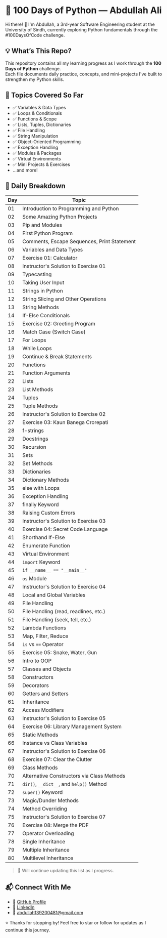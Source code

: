 # 🐍 100 Days of Python — Abdullah Ali

Hi there! 👋 I'm Abdullah, a 3rd-year Software Engineering student at the University of Sindh, currently exploring Python fundamentals through the #100DaysOfCode challenge.

## 💡 What’s This Repo?

This repository contains all my learning progress as I work through the **100 Days of Python** challenge.  
Each file documents daily practice, concepts, and mini-projects I've built to strengthen my Python skills.

## 📘 Topics Covered So Far

- ✅ Variables & Data Types  
- ✅ Loops & Conditionals  
- ✅ Functions & Scope  
- ✅ Lists, Tuples, Dictionaries  
- ✅ File Handling  
- ✅ String Manipulation  
- ✅ Object-Oriented Programming  
- ✅ Exception Handling  
- ✅ Modules & Packages  
- ✅ Virtual Environments  
- ✅ Mini Projects & Exercises  
- ...and more!

## 📆 Daily Breakdown

| Day | Topic |
|-----|-------|
| 01 | Introduction to Programming and Python |
| 02 | Some Amazing Python Projects |
| 03 | Pip and Modules |
| 04 | First Python Program |
| 05 | Comments, Escape Sequences, Print Statement |
| 06 | Variables and Data Types |
| 07 | Exercise 01: Calculator |
| 08 | Instructor's Solution to Exercise 01 |
| 09 | Typecasting |
| 10 | Taking User Input |
| 11 | Strings in Python |
| 12 | String Slicing and Other Operations |
| 13 | String Methods |
| 14 | If-Else Conditionals |
| 15 | Exercise 02: Greeting Program |
| 16 | Match Case (Switch Case) |
| 17 | For Loops |
| 18 | While Loops |
| 19 | Continue & Break Statements |
| 20 | Functions |
| 21 | Function Arguments |
| 22 | Lists |
| 23 | List Methods |
| 24 | Tuples |
| 25 | Tuple Methods |
| 26 | Instructor's Solution to Exercise 02 |
| 27 | Exercise 03: Kaun Banega Crorepati |
| 28 | f-strings |
| 29 | Docstrings |
| 30 | Recursion |
| 31 | Sets |
| 32 | Set Methods |
| 33 | Dictionaries |
| 34 | Dictionary Methods |
| 35 | else with Loops |
| 36 | Exception Handling |
| 37 | finally Keyword |
| 38 | Raising Custom Errors |
| 39 | Instructor's Solution to Exercise 03 |
| 40 | Exercise 04: Secret Code Language |
| 41 | Shorthand If-Else |
| 42 | Enumerate Function |
| 43 | Virtual Environment |
| 44 | `import` Keyword |
| 45 | `if __name__ == "__main__"` |
| 46 | `os` Module |
| 47 | Instructor's Solution to Exercise 04 |
| 48 | Local and Global Variables |
| 49 | File Handling |
| 50 | File Handling (read, readlines, etc.) |
| 51 | File Handling (seek, tell, etc.) |
| 52 | Lambda Functions |
| 53 | Map, Filter, Reduce |
| 54 | `is` vs `==` Operator |
| 55 | Exercise 05: Snake, Water, Gun |
| 56 | Intro to OOP |
| 57 | Classes and Objects |
| 58 | Constructors |
| 59 | Decorators |
| 60 | Getters and Setters |
| 61 | Inheritance |
| 62 | Access Modifiers |
| 63 | Instructor's Solution to Exercise 05 |
| 64 | Exercise 06: Library Management System |
| 65 | Static Methods |
| 66 | Instance vs Class Variables |
| 67 | Instructor's Solution to Exercise 06 |
| 68 | Exercise 07: Clear the Clutter |
| 69 | Class Methods |
| 70 | Alternative Constructors via Class Methods |
| 71 | `dir()`, `__dict__`, and `help()` Method |
| 72 | `super()` Keyword |
| 73 | Magic/Dunder Methods |
| 74 | Method Overriding |
| 75 | Instructor's Solution to Exercise 07 |
| 76 | Exercise 08: Merge the PDF |
| 77 | Operator Overloading |
| 78 | Single Inheritance |
| 79 | Multiple Inheritance |
| 80 | Multilevel Inheritance |


> 🔄 Will continue updating this list as I progress.

## 📬 Connect With Me

- 🔗 [GitHub Profile](https://github.com/abdullahali16)
- 💼 [LinkedIn](https://linkedin.com/in/abdullah-ali-777)
- 📧 abdullah139200481@gmail.com

⭐ Thanks for stopping by! Feel free to star or follow for updates as I continue this journey.
